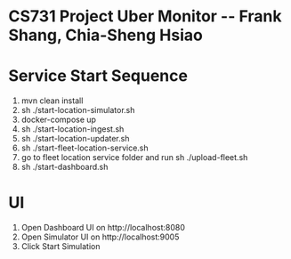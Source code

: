 CS731 Project Uber Monitor -- Frank Shang, Chia-Sheng Hsiao
====

Service Start Sequence
==
1. mvn clean install
2. sh ./start-location-simulator.sh
3. docker-compose up
4. sh ./start-location-ingest.sh
5. sh ./start-location-updater.sh
6. sh ./start-fleet-location-service.sh
7. go to fleet location service folder and run sh ./upload-fleet.sh
8. sh ./start-dashboard.sh

UI
==
1. Open Dashboard UI on http://localhost:8080
2. Open Simulator UI on http://localhost:9005
3. Click Start Simulation
